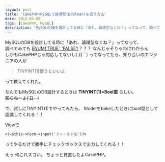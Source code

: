 ```yaml
---
layout: post
title: 'CakePHP+MySQLで論理型(Boolean)を扱う方法'
date: 2012-06-08
tags: [CakePHP, MySQL]
description: 'MySQLのDBを設計してる時に「あれ、論理型なくね？」ってなって、調べてみても ENUM(‘TRUE’, ‘FALSE’)？？？ なんじゃそりゃわけわからんしかもCakePHPじゃ対応してないし(´Д｀)'
---
```


MySQLのDBを設計してる時に「あれ、論理型なくね？」ってなって、  
調べてみても [ENUM(‘TRUE’, ‘FALSE’)](http://dev.mysql.com/doc//refman/4.1/ja/enum.html)？？？
なんじゃそりゃわけわからん  
しかもCakePHPじゃ対応してないし(´Д｀)
ってなってたら、知り合いのエンジニアの人が

> TINYINT(1)使うといいよ

って教えてくれた。

なんでもMySQLのDB設計するときは **TINYINT(1)=Bool型** らしい。  
<del>知らねーよ(´Д｀)</del>

で、試しにTINYINT(1)でやってみたら、
Modelをbakeしたときにbool型として認識してくれる！！

Viewで

``` php
<?=$this->Form->input('フィールド名')?>
```

ってやるだけで勝手にチェックボックスで出力してくれる！！

えっ 何これスゴい。
ちょっと見直したよCakePHP。
